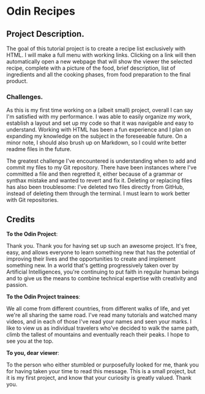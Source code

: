 # Odin Recipes
## Project Description.

<p>The goal of this tutorial project is to create a recipe list exclusively with HTML. I will make a full menu with working links. Clicking on a link will then automatically open a new webpage that will show the viewer the selected recipe, complete with a picture of the food, brief description, list of ingredients and all the cooking phases, from food preparation to the final product.</p>

### Challenges.

<p>As this is my first time working on a (albeit small) project, overall I can say I'm satisfied with my performance. I was able to easily organize my work, establish a layout and set up my code so that it was navigable and easy to understand. Working with HTML has been a fun experience and I plan on expanding my knowledge on the subject in the foreseeable future. On a minor note, I should also brush up on Markdown, so I could write better readme files in the future.</p>

<p>The greatest challenge I've encountered is understanding when to add and commit my files to my Git repository. There have been instances where I've committed a file and then regretted it, either because of a grammar or synthax mistake and wanted to revert and fix it. Deleting or replacing files has also been troublesome: I've deleted two files directly from GitHub, instead of deleting them through the terminal. I must learn to work better with Git repositories.</p>

## Credits

**To the Odin Project**:
<p>Thank you. Thank you for having set up such an awesome project. It's free, easy, and allows everyone to learn something new that has the potential of improving their lives and the opportunities to create and implement something new. In a world that's getting progressively taken over by Artificial Intelligences, you're continuing to put faith in regular human beings and to give us the means to combine technical expertise with creativity and passion.</p>

**To the Odin Project trainees**:
<p>We all come from different countries, from different walks of life, and yet we're all sharing the same road. I've read many tutorials and watched many videos, and in each of those I've read your names and seen your marks. I like to view us as individual travelers who've decided to walk the same path, climb the tallest of mountains and eventually reach their peaks. I hope to see you at the top.</p>

**To you, dear viewer**:
<p>To the person who either stumbled or purposefully looked for me, thank you for having taken your time to read this message. This is a small project, but it is my first project, and know that your curiosity is greatly valued. Thank you.</p>